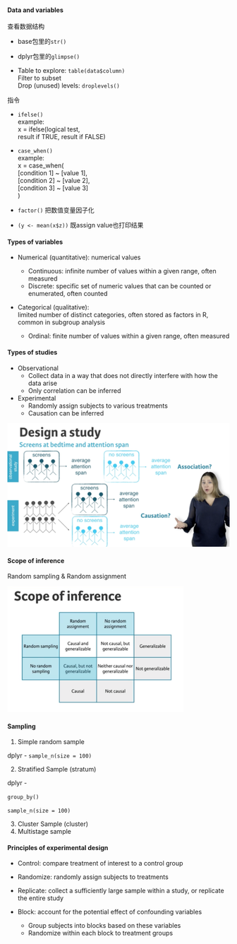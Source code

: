 
#### Data and variables
查看数据结构
- base包里的`str()`
- dplyr包里的`glimpse()`

- Table to explore: `table(data$column)`  
Filter to subset  
Drop (unused) levels: `droplevels()`

指令
- `ifelse()`  
example:  
x = ifelse(logical test,  
result if TRUE, result if FALSE)

- `case_when()`  
example:  
x = case_when(  
    [condition 1] ~ [value 1],  
    [condition 2] ~ [value 2],  
    [condition 3] ~ [value 3]  
)

- `factor()` 把数值变量因子化

- `(y <- mean(x$z))` 既assign value也打印结果

#### Types of variables
- Numerical (quantitative): numerical values
	- Continuous: infinite number of values within a given range, often measured
	- Discrete: specific set of numeric values that can be counted or enumerated, often counted

- Categorical (qualitative):   
limited number of distinct categories, often stored as factors in R, common in subgroup analysis
	- Ordinal: finite number of values within a given range, often measured

#### Types of studies
- Observational
	- Collect data in a way that does not directly interfere with how the data arise
	- Only correlation can be inferred
- Experimental
	- Randomly assign subjects to various treatments
	- Causation can be inferred

<img src="rlearning-study-design.png" width="600">

#### Scope of inference
Random sampling & Random assignment

<img src="rlearning-random.png" width="400">

#### Sampling
1. Simple random sample

dplyr - `sample_n(size = 100)`

2. Stratified Sample (stratum)

dplyr -

`group_by()`

`sample_n(size = 100)`

3. Cluster Sample (cluster)
4. Multistage sample

#### Principles of experimental design
- Control: compare treatment of interest to a control group

- Randomize: randomly assign subjects to treatments

- Replicate: collect a sufficiently large sample within a study, or replicate the entire study

- Block: account for the potential effect of confounding variables
	- Group subjects into blocks based on these variables
	- Randomize within each block to treatment groups
